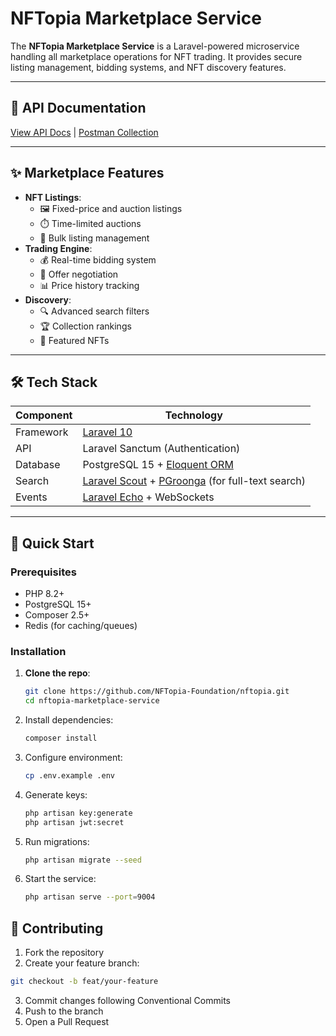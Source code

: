 # NFTopia Marketplace Service

The **NFTopia Marketplace Service** is a Laravel-powered microservice handling all marketplace operations for NFT trading. It provides secure listing management, bidding systems, and NFT discovery features.

---

## 🔗 API Documentation  
[View API Docs](http://localhost:9004/api/documentation) | [Postman Collection](docs/NFTopia-Marketplace-API.postman_collection.json)

---

## ✨ Marketplace Features  
- **NFT Listings**:  
  - 🖼️ Fixed-price and auction listings  
  - ⏱️ Time-limited auctions  
  - 🔄 Bulk listing management  
- **Trading Engine**:  
  - 💰 Real-time bidding system  
  - 🤝 Offer negotiation  
  - 📊 Price history tracking  
- **Discovery**:  
  - 🔍 Advanced search filters  
  - 🏆 Collection rankings  
  - 💎 Featured NFTs  

---

## 🛠️ Tech Stack  
| Component           | Technology                                                                 |
|---------------------|---------------------------------------------------------------------------|
| Framework           | [Laravel 10](https://laravel.com/docs/10.x)                              |
| API                 | Laravel Sanctum (Authentication)                                         |
| Database           |  PostgreSQL 15 + [Eloquent ORM](https://laravel.com/docs/10.x/eloquent)        |
| Search             | [Laravel Scout](https://laravel.com/docs/10.x/scout) + [PGroonga](https://pgroonga.github.io/) (for full-text search)         |
| Events             | [Laravel Echo](https://laravel.com/docs/10.x/broadcasting) + WebSockets  |

---

## 🚀 Quick Start  

### Prerequisites  
- PHP 8.2+  
- PostgreSQL 15+  
- Composer 2.5+  
- Redis (for caching/queues)  

### Installation  
1. **Clone the repo**:  
   ```bash
   git clone https://github.com/NFTopia-Foundation/nftopia.git
   cd nftopia-marketplace-service
   ```
2. Install dependencies:
   ```bash
   composer install
   ```
3. Configure environment:
   ```bash
   cp .env.example .env
   ```
4. Generate keys:
   ```bash
   php artisan key:generate
   php artisan jwt:secret
   ```
5. Run migrations:
   ```bash
   php artisan migrate --seed
   ```
6. Start the service:
   ```bash
   php artisan serve --port=9004
   ```
## 🤝 Contributing

1. Fork the repository
2. Create your feature branch:
```bash
git checkout -b feat/your-feature
```
3. Commit changes following Conventional Commits
4. Push to the branch
5. Open a Pull Request

